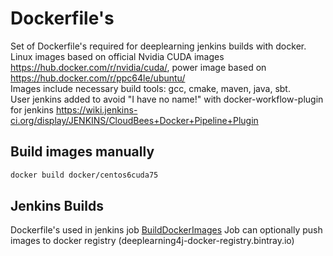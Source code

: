 # Dockerfile's
Set of Dockerfile's required for deeplearning jenkins builds with docker.  
Linux images based on official Nvidia CUDA images https://hub.docker.com/r/nvidia/cuda/, power image based on https://hub.docker.com/r/ppc64le/ubuntu/  
Images include necessary build tools: gcc, cmake, maven, java, sbt.  
User jenkins added to avoid "I have no name!" with docker-workflow-plugin for jenkins https://wiki.jenkins-ci.org/display/JENKINS/CloudBees+Docker+Pipeline+Plugin  

## Build images manually
```bash
docker build docker/centos6cuda75
```

## Jenkins Builds
Dockerfile's used in jenkins job [BuildDockerImages](jobs/docker/build-push-docker-images.groovy)
Job can optionally push images to docker registry (deeplearning4j-docker-registry.bintray.io)
